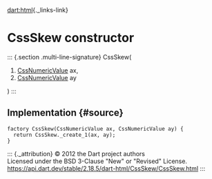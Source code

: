 [dart:html](../../dart-html/dart-html-library){._links-link}

CssSkew constructor
===================

::: {.section .multi-line-signature}
CssSkew(

1.  [CssNumericValue](../cssnumericvalue-class) ax,
2.  [CssNumericValue](../cssnumericvalue-class) ay

)
:::

Implementation {#source}
--------------

``` {.language-dart data-language="dart"}
factory CssSkew(CssNumericValue ax, CssNumericValue ay) {
  return CssSkew._create_1(ax, ay);
}
```

::: {._attribution}
© 2012 the Dart project authors\
Licensed under the BSD 3-Clause \"New\" or \"Revised\" License.\
<https://api.dart.dev/stable/2.18.5/dart-html/CssSkew/CssSkew.html>
:::
